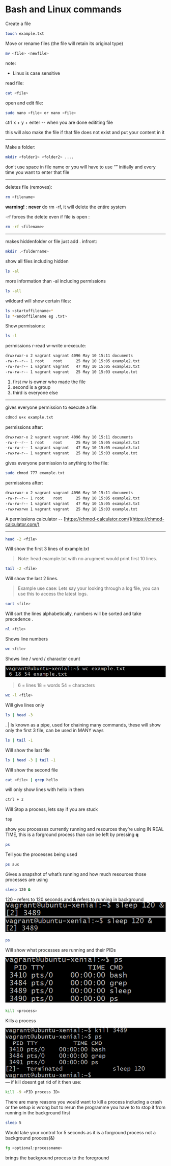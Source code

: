# Bash and Linux commands

Create a file
```bash
touch example.txt
```
Move or rename files (the file will retain its original type)
```bash
mv <file> <newfile>
```
note:
- Linux is case sensitive 

read file:
```bash
cat <file>
```
open and edit file:
```bash
sudo nano <file> or nano <file>
```
ctrl x + y + enter -- when you are done edititing file

this will also make the file if that file does not exist and put your content in it

----------------------------------------------------------------
Make a folder:
```bash
mkdir <folder1> <folder2> ....
```
don’t use space in file name or you will have to use “” initially and every time you want to enter that file

---
deletes file (removes):
```bash
rm <filename>
```


**warning!** : **never** do rm -rf, it will delete the entire system 

-rf forces the delete even if file is open :
```bash
rm -rf <filename>
```


---
makes hiddenfolder or file just add . infront:
```bash
mkdir .<foldername>
```


show all files including hidden 
```bash
ls -al
```


more information than -al including permissions
```bash
ls -all
```

wildcard will show certain files:
```bash
ls <startoffilename>*
ls *<endoffilename eg .txt>
```
Show permissions:
```bash
ls -l 
```
permissions r-read w-write x-execute:




```bash
drwxrwxr-x 2 vagrant vagrant 4096 May 10 15:11 documents
-rw-r--r-- 1 root    root      25 May 10 15:05 example2.txt
-rw-rw-r-- 1 vagrant vagrant   47 May 10 15:05 example3.txt
-rw-rw-r-- 1 vagrant vagrant   25 May 10 15:03 example.txt
```
1. first rw is owner who made the file
2. second is a group 
3. third is everyone else
---
gives everyone permission to execute a file:
```bash
cdmod u+x example.txt
```
permissions after:
```bash
drwxrwxr-x 2 vagrant vagrant 4096 May 10 15:11 documents
-rw-r--r-- 1 root    root      25 May 10 15:05 example2.txt
-rw-rw-r-- 1 vagrant vagrant   47 May 10 15:05 example3.txt
-rwxrw-r-- 1 vagrant vagrant   25 May 10 15:03 example.txt
```

gives everyone permission to anything to the file:
```bash
sudo chmod 777 example.txt
```
permissions after:
```bash
drwxrwxr-x 2 vagrant vagrant 4096 May 10 15:11 documents
-rw-r--r-- 1 root    root      25 May 10 15:05 example2.txt
-rw-rw-r-- 1 vagrant vagrant   47 May 10 15:05 example3.txt
-rwxrwxrwx 1 vagrant vagrant   25 May 10 15:03 example.txt
```



A permissions calculator -- [https://chmod-calculator.com/](https://chmod-calculator.com/)

---
```bash
head -2 <file>
```

Will show the first 3 lines of example.txt
>Note: head example.txt with no arugment would print first 10 lines.

```bash
tail -2 <file>
```

Will show the last 2 lines. 
>Example use case: Lets say your looking through a log file, you can use this to access the latest logs.

```bash
sort <file>
```

Will sort the lines alphabetically, numbers will be sorted and take precedence .

```bash
nl <file>
```

Shows line numbers

```bash
wc <file>
```

Shows line / word / character count 

![Alt text](imgs/wcexample.png)

>6 = lines 18 = words 54 = characters

```bash
wc -l <file>
```

Will give lines only

```bash
ls | head -3
```

. | Is known as a pipe, used for chaining many commands, these will show only the first 3 file, can be used in MANY ways


```bash
ls | tail -1
```

Will show the last file

```bash
ls | head -3 | tail -1
```

Will show the second file

```bash
cat <file> | grep hello
```

will only show lines with hello in them

```bash
ctrl + z
```

Will Stop a process, lets say if you are stuck

```bash
top
```

show you processes currently running and resources they’re using IN REAL TIME, this is a forground process than can be left by pressing **q**

```bash
ps 
```

Tell you the processes being used

```bash
ps aux 
```

Gives a snapshot of what’s running and how much resources those processes are using

```bash
sleep 120 &
```
120 - refers to 120 seconds and **&** refers to running in background
![Alt text](imgs/sleepcom.png)
![Alt text](imgs/sleepcom2.png)


```bash
ps
```
Will show what processes are running and their PIDs

![Alt text](imgs/ps.png)



```bash
kill <process>
```
Kills a process

![Alt text](imgs/kill.png)
— if kill doesnt get rid of it then use:

```bash
kill -9 <PID process ID>
```
There are many reasons you would want to kill a process including a crash or the setup is wrong but to rerun the programme you have to to stop it from running in the background first

```bash
sleep 5
```
Would take your control for 5 seconds as it is a forground process not a background process(&)


```bash
fg <optional:processname>
```

brings the background process to the foreground

